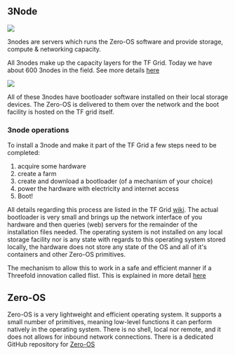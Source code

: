 ## 3Node

![](3node_nice.png)

3nodes are servers which runs the Zero-OS software and provide storage, compute & networking capacity.  

All 3nodes make up the capacity layers for the TF Grid.  Today we have about 600 3nodes in the field. See more details [here](http://www2.cloud.threefold.io)

![](tf_grid.png)

All of these 3nodes have bootloader software installed on their local storage devices.  The Zero-OS is delivered to them over the network and the boot facility is hosted on the TF grid itself.

### 3node operations

To install a 3node and make it part of the TF Grid a few steps need to be completed:

1. acquire some hardware
2. create a farm
3. create and download a bootloader (of a mechanism of your choice)
4. power the hardware with electricity and internet access
5. Boot!

All details regarding this process are listed in the TF Grid [wiki](https://wiki.threefold.io/grid/readme#/grid/tf_farming/v2_jsx_farmsetup).  The actual bootloader is very small and brings up the network interface of you hardware and then queries (web) servers for the remainder of the installation files needed.  The operating system is not installed on any local storage facility nor is any state with regards to this operating system stored locally, the hardware does not store any state of the OS and all of it's containers and other Zero-OS primitives.

The mechanism to allow this to work in a safe and efficient manner if a Threefold innovation called flist.  This is explained in more detail [here](architecture_flist.md)

## Zero-OS

Zero-OS is a very lightweight and efficient operating system.  It supports a small number of primitives, meaning low-level functions it can perform natively in the operating system.  There is no shell, local nor remote, and it does not allows for inbound network connections. There is a dedicated GitHub repository for [Zero-OS](https://github.com/threefoldtech/zos/tree/master/docs)
